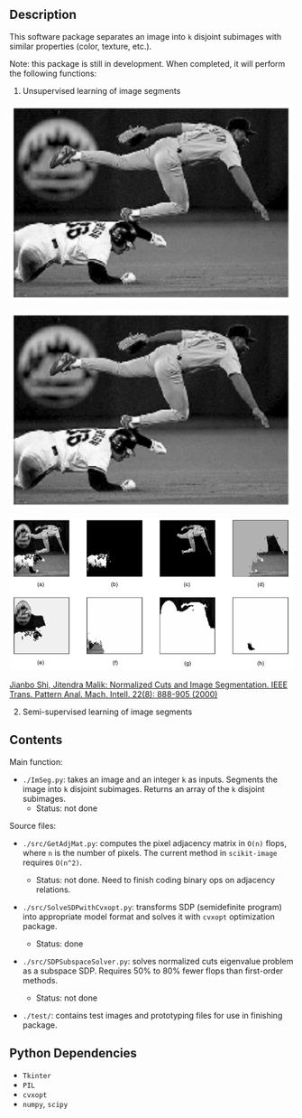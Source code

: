 Description
-----------
This software package separates an image into `k` disjoint subimages with similar properties (color, texture, etc.).

Note: this package is still in development. When completed, it will perform the following functions:

1. Unsupervised learning of image segments

![baseball_original](baseball_original.png)

<p align="center"> 
<img src="baseball_original.png">
</p>

![baseball_segmented](baseball_segmented.png)

[Jianbo Shi, Jitendra Malik:
Normalized Cuts and Image Segmentation. IEEE Trans. Pattern Anal. Mach. Intell. 22(8): 888-905 (2000)](https://www2.eecs.berkeley.edu/Research/Projects/CS/vision/grouping/papers/sm_pami00.pdf)


2. Semi-supervised learning of image segments

Contents
--------

Main function:

* `./ImSeg.py`: takes an image and an integer `k` as inputs. Segments the image into `k` disjoint subimages. Returns an array of the `k` disjoint subimages. 
   - Status: not done

Source files:

* `./src/GetAdjMat.py`: computes the pixel adjacency matrix in `O(n)` flops, where `n` is the number of pixels.  The current method in `scikit-image` requires `O(n^2)`.
   - Status: not done.  Need to finish coding binary ops on adjacency relations.

* `./src/SolveSDPwithCvxopt.py`: transforms SDP (semidefinite program) into  appropriate model format and solves it with `cvxopt` optimization package.
   - Status: done

* `./src/SDPSubspaceSolver.py`: solves normalized cuts eigenvalue problem as a subspace SDP.  Requires 50% to 80% fewer flops than first-order methods.  
   - Status: not done

* `./test/`: contains test images and prototyping files for use in finishing package.


Python Dependencies
-------------------
* `Tkinter`
* `PIL`
* `cvxopt`
* `numpy`, `scipy`

